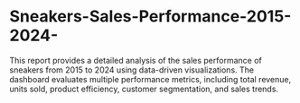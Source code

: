 # Sneakers-Sales-Performance-2015-2024-
This report provides a detailed analysis of the sales performance of sneakers from 2015 to 2024 using data-driven visualizations. The dashboard evaluates multiple performance metrics, including total revenue, units sold, product efficiency, customer segmentation, and sales trends.
